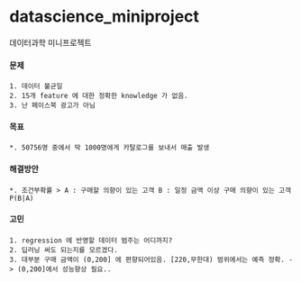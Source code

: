 # datascience_miniproject
데이터과학 미니프로젝트
#### 문제
    1. 데이터 불균일
    2. 15개 feature 에 대한 정확한 knowledge 가 없음.
    3. 난 페이스북 광고가 아님
    
#### 목표
    *. 50756명 중에서 딱 1000명에게 카탈로그를 보내서 매출 발생
    
#### 해결방안
    *. 조건부확률 > A : 구매할 의향이 있는 고객 B : 일정 금액 이상 구매 의향이 있는 고객  P(B|A)
    
#### 고민
    1. regression 에 반영할 데이터 범주는 어디까지?
    2. 딥러닝 써도 되는지를 모르겠다.
    3. 대부분 구매 금액이 (0,200] 에 편향되어있음. [220,무한대) 범위에서는 예측 정확. -> (0,200]에서 성능향상 필요.. 
